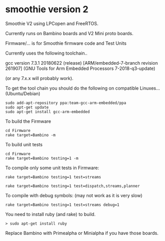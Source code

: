 # smoothie version 2
Smoothie V2 using LPCopen and FreeRTOS.

Currently runs on Bambino boards and V2 Mini proto boards.

Firmware/... is for Smoothie firmware code and Test Units

Currently uses the following toolchain..

gcc version 7.3.1 20180622 (release) [ARM/embedded-7-branch revision 261907] 
(GNU Tools for Arm Embedded Processors 7-2018-q3-update)

(or any 7.x.x will probably work).

To get the tool chain you should do the following on compatible Linuxes... (Ubuntu/Debian)

    sudo add-apt-repository ppa:team-gcc-arm-embedded/ppa
    sudo apt-get update
    sudo apt-get install gcc-arm-embedded
        

To build the Firmware

    cd Firmware
    rake target=Bambino -m

To build unit tests 
     
    cd Firmware
    rake target=Bambino testing=1 -m

To compile only some unit tests in Firmware:

```rake target=Bambino testing=1 test=streams```

```rake target=Bambino testing=1 test=dispatch,streams,planner```

To compile with debug symbols: (may not work as it is very slow)

```rake target=Bambino testing=1 test=streams debug=1```

You need to install ruby (and rake) to build.

```> sudo apt-get install ruby```

Replace Bambino with Primealpha or Minialpha if you have those boards.

